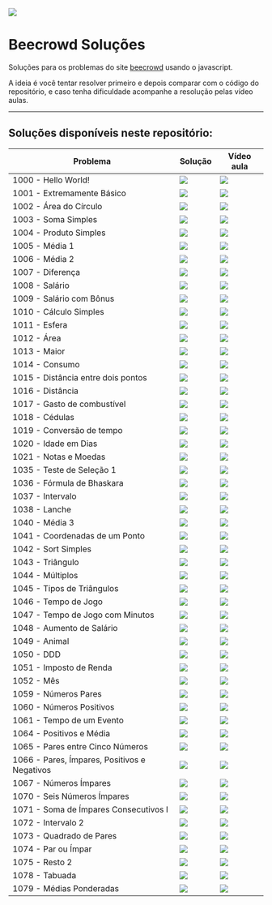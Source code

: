 
![](./img/js_beecrowd.png)

# Beecrowd Soluções

Soluções para os problemas do site [beecrowd](https://www.beecrowd.com.br/) usando o javascript.

A ideia é você tentar resolver primeiro e depois comparar com o código do repositório, e caso tenha dificuldade acompanhe a resolução pelas vídeo aulas.

---

## Soluções disponíveis neste repositório:

| Problema |  Solução  |  Vídeo aula |
| --------- | ------ | --------- |
| 1000 - Hello World!  | [![](./img/js-icon.svg)](./problems/1000.js) | [![](./img/youtube-icon.svg)](https://youtu.be/3Sb4VPk4JEI) |
| 1001 - Extremamente Básico | [![](./img/js-icon.svg)](./problems/1001.js) | [![](./img/youtube-icon.svg)](https://youtu.be/6TZlhELLxvo) |
| 1002 - Área do Círculo | [![](./img/js-icon.svg)](./problems/1002.js) | [![](./img/youtube-icon.svg)](https://youtu.be/wH-P7zdNoBQ) |
| 1003 - Soma Simples | [![](./img/js-icon.svg)](./problems/1003.js) | [![](./img/youtube-icon.svg)](https://youtu.be/_5DVSS8WEkg) |
| 1004 - Produto Simples | [![](./img/js-icon.svg)](./problems/1004.js) | [![](./img/youtube-icon.svg)](https://youtu.be/eBuEKiEdL7w) |
| 1005 - Média 1 | [![](./img/js-icon.svg)](./problems/1005.js) | [![](./img/youtube-icon.svg)](https://youtu.be/0jkmXD09b04) |
| 1006 - Média 2 | [![](./img/js-icon.svg)](./problems/1006.js) | [![](./img/youtube-icon.svg)](https://youtu.be/zc2YasEOmlA) |
| 1007 - Diferença | [![](./img/js-icon.svg)](./problems/1007.js) | [![](./img/youtube-icon.svg)](https://youtu.be/jEMFFZM4feA) |
| 1008 - Salário | [![](./img/js-icon.svg)](./problems/1008.js) | [![](./img/youtube-icon.svg)](https://youtu.be/cd1RjqGR9zA) |
| 1009 - Salário com Bônus | [![](./img/js-icon.svg)](./problems/1009.js) | [![](./img/youtube-icon.svg)](https://youtu.be/1TDWabxPZ4M) |
| 1010 - Cálculo Simples | [![](./img/js-icon.svg)](./problems/1010.js) | [![](./img/youtube-icon.svg)](https://youtu.be/ipH7PcyWDaQ) |
| 1011 - Esfera | [![](./img/js-icon.svg)](./problems/1011.js) | [![](./img/youtube-icon.svg)](https://youtu.be/Kwgfx71Nl_E) |
| 1012 - Área | [![](./img/js-icon.svg)](./problems/1012.js) | [![](./img/youtube-icon.svg)](https://youtu.be/WXhy7O45GlQ) |
| 1013 - Maior | [![](./img/js-icon.svg)](./problems/1013.js) | [![](./img/youtube-icon.svg)](https://youtu.be/kQDMctTJa5I) |
| 1014 - Consumo | [![](./img/js-icon.svg)](./problems/1014.js) | [![](./img/youtube-icon.svg)](https://youtu.be/NqY-dkrt0cc) |
| 1015 - Distância entre dois pontos | [![](./img/js-icon.svg)](./problems/1015.js) | [![](./img/youtube-icon.svg)](https://youtu.be/pWSnH5zi7fo) |
| 1016 - Distância | [![](./img/js-icon.svg)](./problems/1016.js) | [![](./img/youtube-icon.svg)](https://youtu.be/Sv1bwO_WYro) |
| 1017 - Gasto de combustível | [![](./img/js-icon.svg)](./problems/1017.js) | [![](./img/youtube-icon.svg)](https://youtu.be/xTaDIW33Fcs) |
| 1018 - Cédulas | [![](./img/js-icon.svg)](./problems/1018.js) | [![](./img/youtube-icon.svg)](https://youtu.be/AnIh2blAVVE) |
| 1019 - Conversão de tempo | [![](./img/js-icon.svg)](./problems/1019.js) | [![](./img/youtube-icon.svg)](https://youtu.be/1r8lS7MoQqQ) |
| 1020 - Idade em Dias | [![](./img/js-icon.svg)](problems/1020.js) | [![](./img/youtube-icon.svg)](https://www.youtube.com/playlist?list=PLDgemkIT111D6IXfUr5CTNLWL9ouD8xfG) |
| 1021 - Notas e Moedas | [![](./img/js-icon.svg)](problems/1021.js) | [![](./img/youtube-icon.svg)](https://www.youtube.com/playlist?list=PLDgemkIT111D6IXfUr5CTNLWL9ouD8xfG) |
| 1035 - Teste de Seleção 1 | [![](./img/js-icon.svg)](problems/1035.js) | [![](./img/youtube-icon.svg)](https://www.youtube.com/playlist?list=PLDgemkIT111D6IXfUr5CTNLWL9ouD8xfG) |
| 1036 - Fórmula de Bhaskara | [![](./img/js-icon.svg)](problems/1036.js) | [![](./img/youtube-icon.svg)](https://www.youtube.com/playlist?list=PLDgemkIT111D6IXfUr5CTNLWL9ouD8xfG) |
| 1037 - Intervalo | [![](./img/js-icon.svg)](problems/1037.js) | [![](./img/youtube-icon.svg)](https://www.youtube.com/playlist?list=PLDgemkIT111D6IXfUr5CTNLWL9ouD8xfG) |
| 1038 - Lanche | [![](./img/js-icon.svg)](problems/1038.js) | [![](./img/youtube-icon.svg)](https://www.youtube.com/playlist?list=PLDgemkIT111D6IXfUr5CTNLWL9ouD8xfG) |
| 1040 - Média 3 | [![](./img/js-icon.svg)](problems/1040.js) | [![](./img/youtube-icon.svg)](https://www.youtube.com/playlist?list=PLDgemkIT111D6IXfUr5CTNLWL9ouD8xfG) |
| 1041 - Coordenadas de um Ponto | [![](./img/js-icon.svg)](problems/1041.js) | [![](./img/youtube-icon.svg)](https://www.youtube.com/playlist?list=PLDgemkIT111D6IXfUr5CTNLWL9ouD8xfG) |
| 1042 - Sort Simples | [![](./img/js-icon.svg)](problems/1042.js) | [![](./img/youtube-icon.svg)](https://www.youtube.com/playlist?list=PLDgemkIT111D6IXfUr5CTNLWL9ouD8xfG) |
| 1043 - Triângulo | [![](./img/js-icon.svg)](problems/1043.js) | [![](./img/youtube-icon.svg)](https://www.youtube.com/playlist?list=PLDgemkIT111D6IXfUr5CTNLWL9ouD8xfG) |
| 1044 - Múltiplos | [![](./img/js-icon.svg)](problems/1044.js) | [![](./img/youtube-icon.svg)](https://www.youtube.com/playlist?list=PLDgemkIT111D6IXfUr5CTNLWL9ouD8xfG) |
| 1045 - Tipos de Triângulos | [![](./img/js-icon.svg)](problems/1045.js) | [![](./img/youtube-icon.svg)](https://www.youtube.com/playlist?list=PLDgemkIT111D6IXfUr5CTNLWL9ouD8xfG) |
| 1046 - Tempo de Jogo | [![](./img/js-icon.svg)](problems/1046.js) | [![](./img/youtube-icon.svg)](https://www.youtube.com/playlist?list=PLDgemkIT111D6IXfUr5CTNLWL9ouD8xfG) |
| 1047 - Tempo de Jogo com Minutos | [![](./img/js-icon.svg)](problems/1047.js) | [![](./img/youtube-icon.svg)](https://www.youtube.com/playlist?list=PLDgemkIT111D6IXfUr5CTNLWL9ouD8xfG) |
| 1048 - Aumento de Salário | [![](./img/js-icon.svg)](problems/1048.js) | [![](./img/youtube-icon.svg)](https://www.youtube.com/playlist?list=PLDgemkIT111D6IXfUr5CTNLWL9ouD8xfG) |
| 1049 - Animal | [![](./img/js-icon.svg)](problems/1049.js) | [![](./img/youtube-icon.svg)](https://www.youtube.com/playlist?list=PLDgemkIT111D6IXfUr5CTNLWL9ouD8xfG) |
| 1050 - DDD | [![](./img/js-icon.svg)](problems/1050.js) | [![](./img/youtube-icon.svg)](https://www.youtube.com/playlist?list=PLDgemkIT111D6IXfUr5CTNLWL9ouD8xfG) |
| 1051 - Imposto de Renda | [![](./img/js-icon.svg)](problems/1051.js) | [![](./img/youtube-icon.svg)](https://www.youtube.com/playlist?list=PLDgemkIT111D6IXfUr5CTNLWL9ouD8xfG) |
| 1052 - Mês | [![](./img/js-icon.svg)](problems/1052.js) | [![](./img/youtube-icon.svg)](https://www.youtube.com/playlist?list=PLDgemkIT111D6IXfUr5CTNLWL9ouD8xfG) |
| 1059 - Números Pares | [![](./img/js-icon.svg)](problems/1059.js) | [![](./img/youtube-icon.svg)](https://www.youtube.com/playlist?list=PLDgemkIT111D6IXfUr5CTNLWL9ouD8xfG) |
| 1060 - Números Positivos | [![](./img/js-icon.svg)](problems/1060.js) | [![](./img/youtube-icon.svg)](https://www.youtube.com/playlist?list=PLDgemkIT111D6IXfUr5CTNLWL9ouD8xfG) |
| 1061 - Tempo de um Evento | [![](./img/js-icon.svg)](problems/1061.js) | [![](./img/youtube-icon.svg)](https://www.youtube.com/playlist?list=PLDgemkIT111D6IXfUr5CTNLWL9ouD8xfG) |
| 1064 - Positivos e Média | [![](./img/js-icon.svg)](problems/1064.js) | [![](./img/youtube-icon.svg)](https://www.youtube.com/playlist?list=PLDgemkIT111D6IXfUr5CTNLWL9ouD8xfG) |
| 1065 - Pares entre Cinco Números | [![](./img/js-icon.svg)](problems/1065.js) | [![](./img/youtube-icon.svg)](https://www.youtube.com/playlist?list=PLDgemkIT111D6IXfUr5CTNLWL9ouD8xfG) |
| 1066 - Pares, Ímpares, Positivos e Negativos | [![](./img/js-icon.svg)](problems/1066.js) | [![](./img/youtube-icon.svg)](https://www.youtube.com/playlist?list=PLDgemkIT111D6IXfUr5CTNLWL9ouD8xfG) |
| 1067 - Números Ímpares | [![](./img/js-icon.svg)](problems/1067.js) | [![](./img/youtube-icon.svg)](https://www.youtube.com/playlist?list=PLDgemkIT111D6IXfUr5CTNLWL9ouD8xfG) |
| 1070 - Seis Números Ímpares | [![](./img/js-icon.svg)](problems/1070.js) | [![](./img/youtube-icon.svg)](https://www.youtube.com/playlist?list=PLDgemkIT111D6IXfUr5CTNLWL9ouD8xfG) |
| 1071 - Soma de Ímpares Consecutivos I | [![](./img/js-icon.svg)](problems/1071.js) | [![](./img/youtube-icon.svg)](https://www.youtube.com/playlist?list=PLDgemkIT111D6IXfUr5CTNLWL9ouD8xfG) |
| 1072 - Intervalo 2 | [![](./img/js-icon.svg)](problems/1072.js) | [![](./img/youtube-icon.svg)](https://www.youtube.com/playlist?list=PLDgemkIT111D6IXfUr5CTNLWL9ouD8xfG) |
| 1073 - Quadrado de Pares | [![](./img/js-icon.svg)](problems/1073.js) | [![](./img/youtube-icon.svg)](https://www.youtube.com/playlist?list=PLDgemkIT111D6IXfUr5CTNLWL9ouD8xfG) |
| 1074 - Par ou Ímpar | [![](./img/js-icon.svg)](problems/1074.js) | [![](./img/youtube-icon.svg)](https://www.youtube.com/playlist?list=PLDgemkIT111D6IXfUr5CTNLWL9ouD8xfG) |
| 1075 - Resto 2 | [![](./img/js-icon.svg)](problems/1075.js) | [![](./img/youtube-icon.svg)](https://www.youtube.com/playlist?list=PLDgemkIT111D6IXfUr5CTNLWL9ouD8xfG) |
| 1078 - Tabuada | [![](./img/js-icon.svg)](problems/1078.js) | [![](./img/youtube-icon.svg)](https://www.youtube.com/playlist?list=PLDgemkIT111D6IXfUr5CTNLWL9ouD8xfG) |
| 1079 - Médias Ponderadas | [![](./img/js-icon.svg)](problems/1079.js) | [![](./img/youtube-icon.svg)](https://www.youtube.com/playlist?list=PLDgemkIT111D6IXfUr5CTNLWL9ouD8xfG) |
